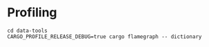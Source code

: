 # Profiling

```
cd data-tools
CARGO_PROFILE_RELEASE_DEBUG=true cargo flamegraph -- dictionary
```

